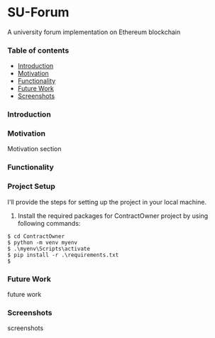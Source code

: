 # SU-Forum
A university forum implementation on Ethereum blockchain

### Table of contents

* [Introduction](#introduction)
* [Motivation](#motivation)
* [Functionality](#functionality)
* [Future Work](#future-work)
* [Screenshots](#screenshots)


### Introduction


### Motivation
Motivation section

### Functionality

### Project Setup
I'll provide the steps for setting up the project in your local machine.
1. Install the required packages for ContractOwner project by using following commands:
```
$ cd ContractOwner
$ python -m venv myenv
$ .\myenv\Scripts\activate
$ pip install -r .\requirements.txt
$ 
```

### Future Work
future work

### Screenshots
screenshots




